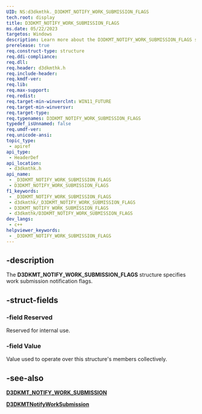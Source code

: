 ```yaml
---
UID: NS:d3dkmthk._D3DKMT_NOTIFY_WORK_SUBMISSION_FLAGS
tech.root: display
title: D3DKMT_NOTIFY_WORK_SUBMISSION_FLAGS
ms.date: 05/22/2023
targetos: Windows
description: Learn more about the D3DKMT_NOTIFY_WORK_SUBMISSION_FLAGS structure.
prerelease: true
req.construct-type: structure
req.ddi-compliance: 
req.dll: 
req.header: d3dkmthk.h
req.include-header: 
req.kmdf-ver: 
req.lib: 
req.max-support: 
req.redist: 
req.target-min-winverclnt: WIN11_FUTURE
req.target-min-winversvr: 
req.target-type: 
req.typenames: D3DKMT_NOTIFY_WORK_SUBMISSION_FLAGS
typedef_isUnnamed: false
req.umdf-ver: 
req.unicode-ansi: 
topic_type:
 - apiref
api_type:
 - HeaderDef
api_location:
 - d3dkmthk.h
api_name:
 - _D3DKMT_NOTIFY_WORK_SUBMISSION_FLAGS
 - D3DKMT_NOTIFY_WORK_SUBMISSION_FLAGS
f1_keywords:
 - _D3DKMT_NOTIFY_WORK_SUBMISSION_FLAGS
 - d3dkmthk/_D3DKMT_NOTIFY_WORK_SUBMISSION_FLAGS
 - D3DKMT_NOTIFY_WORK_SUBMISSION_FLAGS
 - d3dkmthk/D3DKMT_NOTIFY_WORK_SUBMISSION_FLAGS
dev_langs:
 - c++
helpviewer_keywords:
 - _D3DKMT_NOTIFY_WORK_SUBMISSION_FLAGS
---
```


## -description

The **D3DKMT_NOTIFY_WORK_SUBMISSION_FLAGS** structure specifies work submission notification flags.

## -struct-fields

### -field Reserved

Reserved for internal use.

### -field Value

Value used to operate over this structure's members collectively.

## -see-also

[**D3DKMT_NOTIFY_WORK_SUBMISSION**](ns-d3dkmthk-d3dkmt_notify_work_submission.md)

[**D3DKMTNotifyWorkSubmission**](nf-d3dkmthk-d3dkmtnotifyworksubmission.md)
